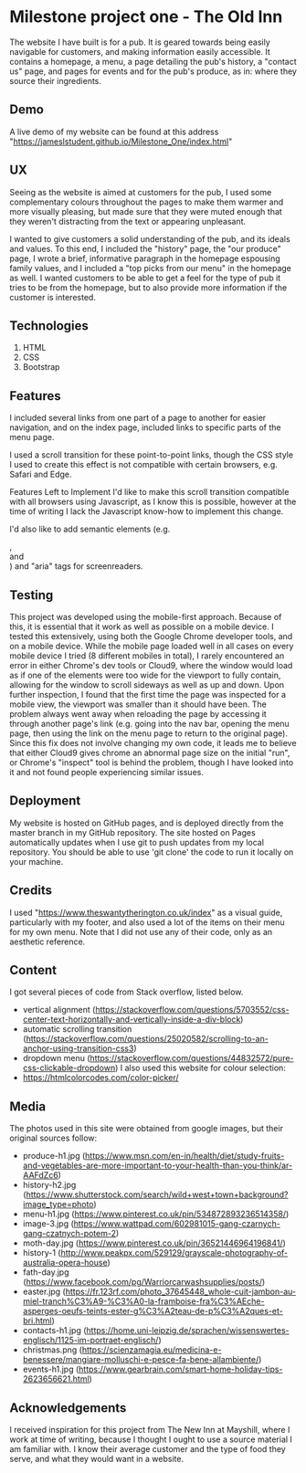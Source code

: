 # Milestone project one - The Old Inn

The website I have built is for a pub. It is geared towards being easily navigable for 
customers, and making information easily accessible. It contains a homepage, a menu,
a page detailing the pub's history, a "contact us" page, and pages for events and for the
pub's produce, as in: where they source their ingredients. 

## Demo
A live demo of my website can be found at this address 
"https://jameslstudent.github.io/Milestone_One/index.html"

## UX
Seeing as the website is aimed at customers for the pub, I used some complementary colours 
throughout the pages to make them warmer and more visually pleasing, but made sure that they 
were muted enough that they weren't distracting from the text or appearing unpleasant.

I wanted to give customers a solid understanding of the pub, and its ideals and values. To this end,
I included the "history" page, the "our produce" page, I wrote a brief, informative paragraph in
the homepage espousing family values, and I included a "top picks from our menu" in the homepage
as well. I wanted customers to be able to get a feel for the type of pub it tries to be from the
homepage, but to also provide more information if the customer is interested. 

## Technologies
1. HTML
2. CSS
3. Bootstrap

## Features
I included several links from one part of a page to another for easier navigation, and on the index 
page, included links to specific parts of the menu page.

I used a scroll transition for these point-to-point links, though the CSS style I used to create this
effect is not compatible with certain browsers, e.g. Safari and Edge.

Features Left to Implement
I'd like to make this scroll transition compatible with all browsers using Javascript, as I know this
is possible, however at the time of writing I lack the Javascript know-how to implement this change.

I'd also like to add semantic elements (e.g. <article>, <section> and <main>) and "aria" tags for
screenreaders. 

## Testing
This project was developed using the mobile-first approach. Because of this, it is essential that it
work as well as possible on a mobile device. I tested this extensively, using both the Google Chrome
developer tools, and on a mobile device. While the mobile page loaded well in all cases on every mobile
device I tried (8 different mobiles in total), I rarely encountered an error in either Chrome's dev tools or 
Cloud9, where the window would load as if one of the elements were too wide for the viewport to fully 
contain, allowing for the window to scroll sideways as well as up and down. Upon further inspection, 
I found that the first time the page was inspected for a mobile view, the viewport was smaller than it 
should have been. The problem always went away when reloading the page by accessing it through 
another page's link (e.g. going into the nav bar, opening the menu page, then using the link on the 
menu page to return to the original page). Since this fix does not involve changing my own code, it leads 
me to believe that either Cloud9 gives chrome an abnormal page size on the initial "run", or Chrome's 
"inspect" tool is behind the problem, though I have looked into it and not found people experiencing 
similar issues. 

## Deployment
My website is hosted on GitHub pages, and is deployed directly from the master branch in my GitHub
repository. The site hosted on Pages automatically updates when I use git to push updates from my
local repository. You should be able to use 'git clone' the code to run it locally on your machine.

## Credits
I used "https://www.theswantytherington.co.uk/index" as a visual guide, particularly with my footer, and
also used a lot of the items on their menu for my own menu. Note that I did not use any of their code, 
only as an aesthetic reference. 

## Content
I got several pieces of code from Stack overflow, listed below.
 - vertical alignment (https://stackoverflow.com/questions/5703552/css-center-text-horizontally-and-vertically-inside-a-div-block)
 - automatic scrolling transition (https://stackoverflow.com/questions/25020582/scrolling-to-an-anchor-using-transition-css3)
 - dropdown menu (https://stackoverflow.com/questions/44832572/pure-css-clickable-dropdown)
I also used this website for colour selection:
 - https://htmlcolorcodes.com/color-picker/

## Media
The photos used in this site were obtained from google images, but their original sources follow:
 - produce-h1.jpg (https://www.msn.com/en-in/health/diet/study-fruits-and-vegetables-are-more-important-to-your-health-than-you-think/ar-AAFdZc6)
 - history-h2.jpg (https://www.shutterstock.com/search/wild+west+town+background?image_type=photo)
 - menu-h1.jpg (https://www.pinterest.co.uk/pin/534872893236514358/)
 - image-3.jpg (https://www.wattpad.com/602981015-gang-czarnych-gang-czatnych-potem-2)
 - moth-day.jpg (https://www.pinterest.co.uk/pin/36521446964196841/)
 - history-1 (http://www.peakpx.com/529129/grayscale-photography-of-australia-opera-house)
 - fath-day.jpg (https://www.facebook.com/pg/Warriorcarwashsupplies/posts/)
 - easter.jpg (https://fr.123rf.com/photo_37645448_whole-cuit-jambon-au-miel-tranch%C3%A9-%C3%A0-la-framboise-fra%C3%AEche-asperges-oeufs-teints-ester-g%C3%A2teau-de-p%C3%A2ques-et-bri.html)
 - contacts-h1.jpg (https://home.uni-leipzig.de/sprachen/wissenswertes-englisch/1125-im-portraet-englisch/)
 - christmas.png (https://scienzamagia.eu/medicina-e-benessere/mangiare-molluschi-e-pesce-fa-bene-allambiente/)
 - events-h1.jpg (https://www.gearbrain.com/smart-home-holiday-tips-2623656621.html)

## Acknowledgements
I received inspiration for this project from The New Inn at Mayshill, where I work at time of writing, because
I thought I ought to use a source material I am familiar with. I know their average customer and the type of
food they serve, and what they would want in a website.
